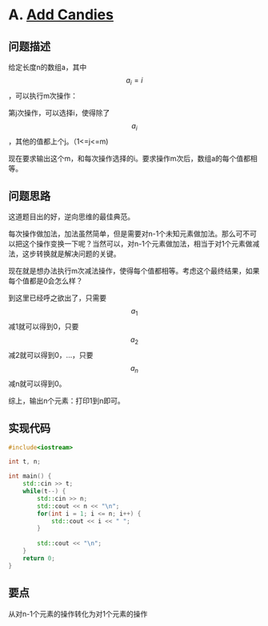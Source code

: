# A. [Add Candies](https://codeforces.com/problemset/problem/1447/A)

## 问题描述

给定长度n的数组a，其中$$a_i=i$$，可以执行m次操作：

第j次操作，可以选择i，使得除了$$a_i$$，其他的值都上个j。（1<=j<=m)



现在要求输出这个m，和每次操作选择的i。要求操作m次后，数组a的每个值都相等。

## 问题思路

这道题目出的好，逆向思维的最佳典范。



每次操作做加法，加法虽然简单，但是需要对n-1个未知元素做加法。那么可不可以把这个操作变换一下呢？当然可以，对n-1个元素做加法，相当于对1个元素做减法，这步转换就是解决问题的关键。



现在就是想办法执行m次减法操作，使得每个值都相等。考虑这个最终结果，如果每个值都是0会怎么样？



到这里已经呼之欲出了，只需要$$a_1$$ 减1就可以得到0，只要$$a_2$$减2就可以得到0，...，只要$$a_n$$减n就可以得到0。



综上，输出n个元素：打印1到n即可。



## 实现代码

```c++
#include<iostream>

int t, n;

int main() {
	std::cin >> t;
	while(t--) {
		std::cin >> n;
		std::cout << n << "\n";
		for(int i = 1; i <= n; i++) {
			std::cout << i << " ";
		} 
		
		std::cout << "\n";
	}
	return 0;
}
```



## 要点

从对n-1个元素的操作转化为对1个元素的操作